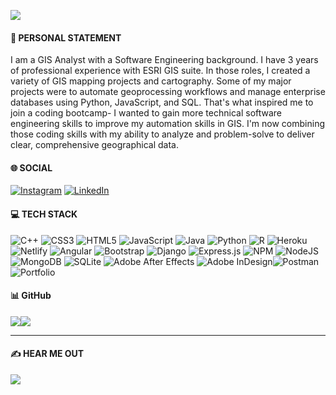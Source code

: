 <img src ="https://media.giphy.com/media/xF01gonZ4v4ubHFTtf/giphy.gif" align='middle'> <br>

#### 🧍 PERSONAL STATEMENT
I am a GIS Analyst with a Software Engineering background. I have 3 years of professional experience with ESRI GIS suite. In those roles, I created a variety of GIS mapping projects and cartography. Some of my major projects were to automate geoprocessing workflows and manage enterprise databases using Python, JavaScript, and SQL. That's what inspired me to join a coding bootcamp- I wanted to gain more technical software engineering skills to improve my automation skills in GIS. I'm now combining those coding skills with my ability to analyze and problem-solve to deliver clear, comprehensive geographical data. </br>

#### 🌐 SOCIAL
[![Instagram](https://img.shields.io/badge/Instagram-%23E4405F.svg?logo=Instagram&logoColor=white)](https://instagram.com/hervv) [![LinkedIn](https://img.shields.io/badge/LinkedIn-%230077B5.svg?logo=linkedin&logoColor=white)](https://linkedin.com/in/linkedin.com/in/herivin-simmasalam-75b15b166)

#### 💻 TECH STACK
![C++](https://img.shields.io/badge/c++-%2300599C.svg?style=flat&logo=c%2B%2B&logoColor=white) ![CSS3](https://img.shields.io/badge/css3-%231572B6.svg?style=flat&logo=css3&logoColor=white) ![HTML5](https://img.shields.io/badge/html5-%23E34F26.svg?style=flat&logo=html5&logoColor=white) ![JavaScript](https://img.shields.io/badge/javascript-%23323330.svg?style=flat&logo=javascript&logoColor=%23F7DF1E) ![Java](https://img.shields.io/badge/java-%23ED8B00.svg?style=flat&logo=java&logoColor=white) ![Python](https://img.shields.io/badge/python-3670A0?style=flat&logo=python&logoColor=ffdd54) ![R](https://img.shields.io/badge/r-%23276DC3.svg?style=flat&logo=r&logoColor=white) ![Heroku](https://img.shields.io/badge/heroku-%23430098.svg?style=flat&logo=heroku&logoColor=white) ![Netlify](https://img.shields.io/badge/netlify-%23000000.svg?style=flat&logo=netlify&logoColor=#00C7B7) ![Angular](https://img.shields.io/badge/angular-%23DD0031.svg?style=flat&logo=angular&logoColor=white) ![Bootstrap](https://img.shields.io/badge/bootstrap-%23563D7C.svg?style=flat&logo=bootstrap&logoColor=white) ![Django](https://img.shields.io/badge/django-%23092E20.svg?style=flat&logo=django&logoColor=white) ![Express.js](https://img.shields.io/badge/express.js-%23404d59.svg?style=flat&logo=express&logoColor=%2361DAFB) ![NPM](https://img.shields.io/badge/NPM-%23000000.svg?style=flat&logo=npm&logoColor=white) ![NodeJS](https://img.shields.io/badge/node.js-6DA55F?style=flat&logo=node.js&logoColor=white) ![MongoDB](https://img.shields.io/badge/MongoDB-%234ea94b.svg?style=flat&logo=mongodb&logoColor=white) ![SQLite](https://img.shields.io/badge/sqlite-%2307405e.svg?style=flat&logo=sqlite&logoColor=white) ![Adobe After Effects](https://img.shields.io/badge/Adobe%20After%20Effects-9999FF.svg?style=flat&logo=Adobe%20After%20Effects&logoColor=white) ![Adobe InDesign](https://img.shields.io/badge/Adobe%20InDesign-49021F?style=flat&logo=adobeindesign&logoColor=white)![Postman](https://img.shields.io/badge/Postman-FF6C37?style=flat&logo=postman&logoColor=white) ![Portfolio](https://img.shields.io/badge/Portfolio-%23000000.svg?style=flat&logo=firefox&logoColor=#FF7139)
#### 📊 GitHub
![](https://github-readme-stats.vercel.app/api?username=hsimma0&theme=highcontrast&hide_border=false&include_all_commits=false&count_private=false)![](https://github-readme-stats.vercel.app/api/top-langs/?username=hsimma0&theme=highcontrast&hide_border=false&include_all_commits=false&count_private=false&layout=compact)

---
#### ✍️ HEAR ME OUT
![](https://quotes-github-readme.vercel.app/api?type=horizontal&theme=radical)
